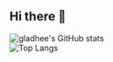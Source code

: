 ## Hi there 👋

![gladhee's GitHub stats](https://github-readme-stats.vercel.app/api?username=gladhee&show_icons=true&theme=radical&hide=stars,contribs&count_private=true)
<br />
![Top Langs](https://github-readme-stats.vercel.app/api/top-langs/?username=gladhee&layout=compact&theme=tokyonight)

<!--
**gladhee/gladhee** is a ✨ _special_ ✨ repository because its `README.md` (this file) appears on your GitHub profile.

Here are some ideas to get you started:

- 🔭 I’m currently working on ...
- 🌱 I’m currently learning ...
- 👯 I’m looking to collaborate on ...
- 🤔 I’m looking for help with ...
- 💬 Ask me about ...
- 📫 How to reach me: ...
- 😄 Pronouns: ...
- ⚡ Fun fact: ...
-->
